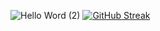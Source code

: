 ![Hello Word (2)](https://github.com/user-attachments/assets/b27d883e-6766-4d80-9909-8b4fb789725d)
[![GitHub Streak](https://github-readme-streak-stats.herokuapp.com?user=DMendes7&theme=dark&hide_border=true&locale=pt_BR&date_format=n%2Fj%5B%2FY%5D&mode=weekly)](https://git.io/streak-stats)
